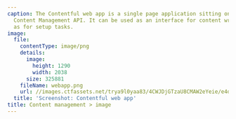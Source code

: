 ```yaml
---
caption: The Contentful web app is a single page application sitting on top of our
  Content Management API. It can be used as an interface for content writers as well
  as for setup tasks.
image:
  file:
    contentType: image/png
    details:
      image:
        height: 1290
        width: 2038
      size: 325881
    fileName: webapp.png
    url: //images.ctfassets.net/trya9l0yaa83/4CWJDjGTzaU8CMAW2eYeie/e4de252664cac5f00e6653ac75f3ce75/webapp.png
  title: 'Screenshot: Contentful web app'
title: Content management > image
---
```

